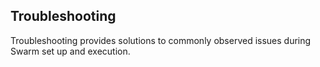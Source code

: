 ## Troubleshooting ##

Troubleshooting provides solutions to commonly observed issues during Swarm set up and execution.

